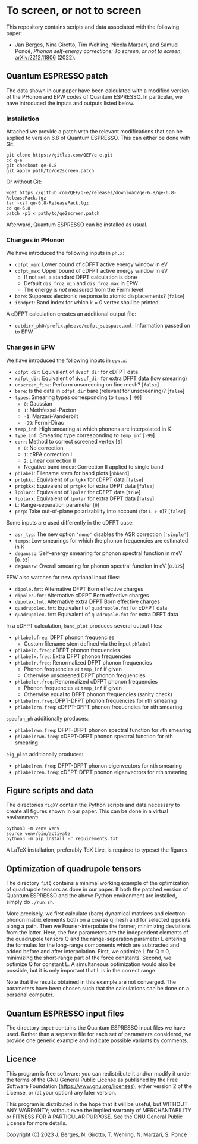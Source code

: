 # To screen, or not to screen

This repository contains scripts and data associated with the following paper:

- Jan Berges, Nina Girotto, Tim Wehling, Nicola Marzari, and Samuel Poncé,
  *Phonon self-energy corrections: To screen, or not to screen*,
  [arXiv:2212.11806](https://arxiv.org/abs/2212.11806) (2022).

## Quantum ESPRESSO patch

The data shown in our paper have been calculated with a modified version of the
PHonon and EPW codes of Quantum ESPRESSO. In particular, we have introduced the
inputs and outputs listed below.

### Installation

Attached we provide a patch with the relevant modifications that can be applied
to version 6.8 of Quantum ESPRESSO. This can either be done with Git:

    git clone https://gitlab.com/QEF/q-e.git
    cd q-e
    git checkout qe-6.8
    git apply path/to/qe2screen.patch

Or without Git:

    wget https://github.com/QEF/q-e/releases/download/qe-6.8/qe-6.8-ReleasePack.tgz
    tar -xzf qe-6.8-ReleasePack.tgz
    cd qe-6.8
    patch -p1 < path/to/qe2screen.patch

Afterward, Quantum ESPRESSO can be installed as usual.

### Changes in PHonon

We have introduced the following inputs in `ph.x`:

- `cdfpt_min`: Lower bound of cDFPT active energy window in eV
- `cdfpt_max`: Upper bound of cDFPT active energy window in eV
    - If not set, a standard DFPT calculation is done
    - Default `dis_froz_min` and `dis_froz_max` in EPW
    - The energy is *not* measured from the Fermi level
- `bare`: Suppress electronic response to atomic displacements? [`false`]
- `ibndprt`: Band index for which k = 0 vertex shall be printed

A cDFPT calculation creates an additional output file:

- `outdir/_ph0/prefix.phsave/cdfpt_subspace.xml`: Information passed on to EPW

### Changes in EPW

We have introduced the following inputs in `epw.x`:

- `cdfpt_dir`: Equivalent of `dvscf_dir` for cDFPT data
- `xdfpt_dir`: Equivalent of `dvscf_dir` for extra DFPT data (low smearing)
- `unscreen_fine`: Perform unscreening on fine mesh? [`false`]
- `bare`: Is the data in `cdfpt_dir` bare (relevant for unscreening)? [`false`]
- `types`: Smearing types corresponding to `temps` [`-99`]
    - `0`: Gaussian
    - `1`: Methfessel-Paxton
    - `-1`: Marzari-Vanderbilt
    - `-99`: Fermi-Dirac
- `temp_inf`: High smearing at which phonons are interpolated in K
- `type_inf`: Smearing type corresponding to `temp_inf` [`-99`]
- `corr`: Method to correct screened vertex [`0`]
    - `0`: No correction
    - `1`: cRPA correction I
    - `2`: Linear correction II
    - Negative band index: Correction II applied to single band
- `phlabel`: Filename stem for band plots [`phband`]
- `prtgkkc`: Equivalent of `prtgkk` for cDFPT data [`false`]
- `prtgkkx`: Equivalent of `prtgkk` for extra DFPT data [`false`]
- `lpolarc`: Equivalent of `lpolar` for cDFPT data [`true`]
- `lpolarx`: Equivalent of `lpolar` for extra DFPT data [`false`]
- `L`: Range-separation parameter [`0`]
- `perp`: Take out-of-plane polarizability into account (for `L > 0`)? [`false`]

Some inputs are used differently in the cDFPT case:

- `asr_typ`: The new option `'none'` disables the ASR correction [`'simple'`]
- `temps`: Low smearings for which the phonon frequencies are estimated in K
- `degaussq`: Self-energy smearing for phonon spectral function in meV [`0.05`]
- `degaussw`: Overall smearing for phonon spectral function in eV [`0.025`]

EPW also watches for new optional input files:

- `dipole.fmt`: Alternative DFPT Born effective charges
- `dipolec.fmt`: Alternative cDFPT Born effective charges
- `dipolex.fmt`: Alternative extra DFPT Born effective charges
- `quadrupolec.fmt`: Equivalent of `quadrupole.fmt` for cDFPT data
- `quadrupolex.fmt`: Equivalent of `quadrupole.fmt` for extra DFPT data

In a cDFPT calculation, `band_plot` produces several output files:

- `phlabel.freq`: DFPT phonon frequencies
    - Custom filename stem defined via the input `phlabel`
- `phlabelc.freq`: cDFPT phonon frequencies
- `phlabelx.freq`: Extra DFPT phonon frequencies
- `phlabelr.freq`: Renormalized DFPT phonon frequencies
    - Phonon frequencies at `temp_inf` if given
    - Otherwise unscreened DFPT phonon frequencies
- `phlabelcr.freq`: Renormalized cDFPT phonon frequencies
    - Phonon frequencies at `temp_inf` if given
    - Otherwise equal to DFPT phonon frequencies (sanity check)
- `phlabelrn.freq`: DFPT-DFPT phonon frequencies for `n`th smearing
- `phlabelcrn.freq`: cDFPT-DFPT phonon frequencies for `n`th smearing

`specfun_ph` additionally produces:

- `phlabelrwn.freq`: DFPT-DFPT phonon spectral function for `n`th smearing
- `phlabelcrwn.freq`: cDFPT-DFPT phonon spectral function for `n`th smearing

`eig_plot` additionally produces:

- `phlabelren.freq`: DFPT-DFPT phonon eigenvectors for `n`th smearing
- `phlabelcren.freq`: cDFPT-DFPT phonon eigenvectors for `n`th smearing

## Figure scripts and data

The directories `figXY` contain the Python scripts and data necessary to create
all figures shown in our paper. This can be done in a virtual environment:

    python3 -m venv venv
    source venv/bin/activate
    python3 -m pip install -r requirements.txt

A LaTeX installation, preferably TeX Live, is required to typeset the figures.

## Optimization of quadrupole tensors

The directory `fitQ` contains a minimal working example of the optimization of
quadrupole tensors as done in our paper. If both the patched version of Quantum
ESPRESSO and the above Python environment are installed, simply do `./run.sh`.

More precisely, we first calculate (bare) dynamical matrices and electron-phonon
matrix elements both on a coarse q mesh and for selected q points along a path.
Then we Fourier-interpolate the former, minimizing deviations from the latter.
Here, the free parameters are the independent elements of the quadrupole tensors
Q and the range-separation parameter L entering the formulas for the long-range
components which are subtracted and added before and after interpolation. First,
we optimize L for Q = 0, minimizing the short-range part of the force constants.
Second, we optimize Q for constant L. A simultaneous optimization would also be
possible, but it is only important that L is in the correct range.

Note that the results obtained in this example are not converged. The parameters
have been chosen such that the calculations can be done on a personal computer.

## Quantum ESPRESSO input files

The directory `input` contains the Quantum ESPRESSO input files we have used.
Rather than a separate file for each set of parameters considered, we provide
one generic example and indicate possible variants by comments.

## Licence

This program is free software: you can redistribute it and/or modify it under
the terms of the GNU General Public License as published by the Free Software
Foundation (<https://www.gnu.org/licenses>), either version 2 of the License,
or (at your option) any later version.

This program is distributed in the hope that it will be useful, but WITHOUT ANY
WARRANTY; without even the implied warranty of MERCHANTABILITY or FITNESS FOR A
PARTICULAR PURPOSE. See the GNU General Public License for more details.

Copyright (C) 2023 J. Berges, N. Girotto, T. Wehling, N. Marzari, S. Poncé
